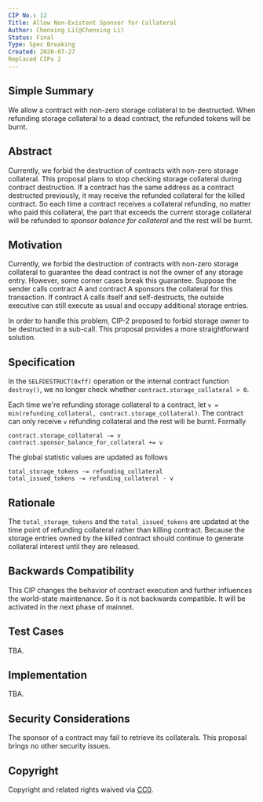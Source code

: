 ```yaml
---
CIP No.: 12
Title: Allow Non-Existent Sponsor for Collateral
Author: Chenxing Li(@Chenxing Li)
Status: Final
Type: Spec Breaking
Created: 2020-07-27
Replaced CIPs 2
---
```


<!--You can leave these HTML comments in your merged CIP and delete the visible duplicate text guides, they will not appear and may be helpful to refer to if you edit it again. This is the suggested template for new CIPs. Note that a CIP number will be assigned by an editor. When opening a pull request to submit your CIP, please use an abbreviated title in the filename, `CIP-draft_title_abbrev.md`. The title should be 44 characters or less.-->

## Simple Summary
<!--"If you can't explain it simply, you don't understand it well enough." Provide a simplified and layman-accessible explanation of the CIP.-->
We allow a contract with non-zero storage collateral to be destructed. When refunding storage collateral to a dead contract, the refunded tokens will be burnt.

## Abstract
<!--A short (~200 word) description of the technical issue being addressed.-->
Currently, we forbid the destruction of contracts with non-zero storage collateral. This proposal plans to stop checking storage collateral during contract destruction. If a contract has the same address as a contract destructed previously, it may receive the refunded collateral for the killed contract. So each time a contract receives a collateral refunding, no matter who paid this collateral, the part that exceeds the current storage collateral will be refunded to *sponsor balance for collateral* and the rest will be burnt.

## Motivation
<!--The motivation is critical for CIPs that want to change the Conflux protocol. It should clearly explain why the existing protocol specification is inadequate to address the problem that the CIP solves. CIP submissions without sufficient motivation may be rejected outright.-->
Currently, we forbid the destruction of contracts with non-zero storage collateral to guarantee the dead contract is not the owner of any storage entry. However, some corner cases break this guarantee. Suppose the sender calls contract A and contract A sponsors the collateral for this transaction. If contract A calls itself and self-destructs, the outside executive can still execute as usual and occupy additional storage entries.

In order to handle this problem, CIP-2 proposed to forbid storage owner to be destructed in a sub-call. This proposal provides a more straightforward solution.

## Specification
<!--The technical specification should describe the syntax and semantics of any new feature. The specification should be detailed enough to allow competing, interoperable implementations for any of the current Conflux platforms ([conflux-rust](https://github.com/Conflux-Chain/conflux-rust)).-->

In the `SELFDESTRUCT(0xff)` operation or the internal contract function `destroy()`, we no longer check whether `contract.storage_collateral > 0`.

Each time we're refunding storage collateral to a contract, let `v = min(refunding_collateral, contract.storage_collateral)`. The contract can only receive `v` refunding collateral and the rest will be burnt. Formally

```
contract.storage_collateral -= v
contract.sponsor_balance_for_collateral += v
```

The global statistic values are updated as follows
```
total_storage_tokens -= refunding_collateral
total_issued_tokens -= refunding_collateral - v
```

## Rationale
<!--The rationale fleshes out the specification by describing what motivated the design and why particular design decisions were made. It should describe alternate designs that were considered and related work, e.g. how the feature is supported in other languages. The rationale may also provide evidence of consensus within the community, and should discuss important objections or concerns raised during discussion.-->

The `total_storage_tokens` and the `total_issued_tokens` are updated at the time point of refunding collateral rather than killing contract. Because the storage entries owned by the killed contract should continue to generate collateral interest until they are released.

## Backwards Compatibility
<!--All CIPs that introduce backwards incompatibilities must include a section describing these incompatibilities and their severity. The CIP must explain how the author proposes to deal with these incompatibilities. CIP submissions without a sufficient backwards compatibility treatise may be rejected outright.-->
This CIP changes the behavior of contract execution and further influences the world-state maintenance. So it is not backwards compatible. It will be activated in the next phase of mainnet.

## Test Cases
<!--Test cases for an implementation are mandatory for CIPs that are affecting consensus changes. Other CIPs can choose to include links to test cases if applicable.-->
TBA.

## Implementation
<!--The implementations must be completed before any CIP is given status "Final", but it need not be completed before the CIP is accepted. While there is merit to the approach of reaching consensus on the specification and rationale before writing code, the principle of "rough consensus and running code" is still useful when it comes to resolving many discussions of API details.-->
TBA.

## Security Considerations
<!--All CIPs must contain a section that discusses the security implications/considerations relevant to the proposed change. Include information that might be important for security discussions, surfaces risks and can be used throughout the life cycle of the proposal. E.g. include security-relevant design decisions, concerns, important discussions, implementation-specific guidance and pitfalls, an outline of threats and risks and how they are being addressed. CIP submissions missing the "Security Considerations" section will be rejected. a CIP cannot proceed to status "Final" without a Security Considerations discussion deemed sufficient by the reviewers.-->
The sponsor of a contract may fail to retrieve its collaterals. This proposal brings no other security issues.

## Copyright
Copyright and related rights waived via [CC0](https://creativecommons.org/publicdomain/zero/1.0/).
